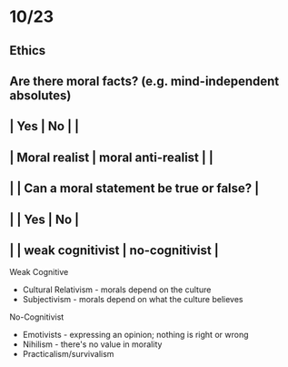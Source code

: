 # 10/23

## Ethics

Are there moral facts? (e.g. mind-independent absolutes)
-----------------------------------------------------
|          Yes              |                 No                |                                   |
-----------------------------------------------------
|    Moral realist      |   moral anti-realist       |                                   |
-----------------------------------------------------
|                              |     Can a moral statement be true or false?       |
-----------------------------------------------------
|                              |          Yes                     |              No                 |
-----------------------------------------------------
|                              |       weak cognitivist    |      no-cognitivist       |
------------------------------------------------------

Weak Cognitive 
- Cultural Relativism - morals depend on the culture 
- Subjectivism - morals depend on what the culture believes 

No-Cognitivist
- Emotivists - expressing an opinion; nothing is right or wrong
- Nihilism - there's no value in morality
- Practicalism/survivalism
